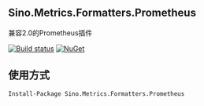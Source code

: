 ## Sino.Metrics.Formatters.Prometheus
兼容2.0的Prometheus插件  

[![Build status](https://ci.appveyor.com/api/projects/status/o4y6ne8ix0tot0vq?svg=true)](https://ci.appveyor.com/project/vip56/Sino-Metrics-Formatters-Prometheus)
[![NuGet](https://img.shields.io/nuget/v/Nuget.Core.svg?style=plastic)](https://www.nuget.org/packages/Sino.Metrics.Formatters.Prometheus)

## 使用方式
```
Install-Package Sino.Metrics.Formatters.Prometheus
```